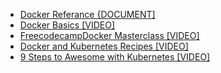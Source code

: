 * <a href="https://docs.docker.com/reference/">Docker Referance {DOCUMENT] </a>
* <a href="https://www.youtube.com/watch?v=oXA2zZhi32U&t=271s"> Docker Basics [VIDEO]</a>
* <a href="https://www.youtube.com/watch?v=fqMOX6JJhGo"> FreecodecampDocker Masterclass [VIDEO] </a>
* <a href="https://www.youtube.com/watch?v=aSATsLG59Zs&t=1432s">Docker and Kubernetes Recipes [VIDEO]</a>
* <a href="https://www.youtube.com/watch?v=ZpbXSdzp_vo&t=644s"> 9 Steps to Awesome with Kubernetes [VIDEO]</a>
